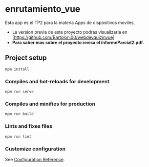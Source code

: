 # enrutamiento_vue
Esta app es el TP2 para la materia Apps de dispositivos moviles,
- La version previa de este proyecto podras visualizarla en [https://github.com/Bartoloni00/webdevquizinvue]
- **Para saber mas sobre el proyecto revisa el ïnformeParcial2.pdf.**

## Project setup
```
npm install
```

### Compiles and hot-reloads for development
```
npm run serve
```

### Compiles and minifies for production
```
npm run build
```

### Lints and fixes files
```
npm run lint
```

### Customize configuration
See [Configuration Reference](https://cli.vuejs.org/config/).
